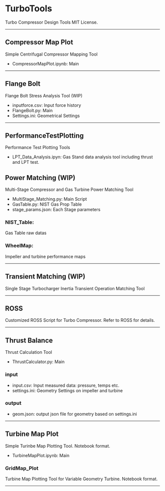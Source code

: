 # TurboTools
Turbo Compressor Design Tools
MIT License.
***

## Compressor Map Plot
Simple Centrifugal Compressor Mapping Tool
* CompressorMapPlot.ipynb:
  Main
***

## Flange Bolt
Flange Bolt Stress Analysis Tool (WIP)
* inputforce.csv: 
  Input force history
* FlangeBolt.py:
  Main
* Settings.ini:
  Geometrical Settings
***

## PerformanceTestPlotting
Performance Test Plotting Tools
* LPT_Data_Analysis.ipyn:
  Gas Stand data analysis tool including thrust and LPT test.


## Power Matching (WIP)
Multi-Stage Compressor and Gas Turbine Power Matching Tool

* MultiStage_Matching.py:
  Main Script
* GasTable.py:
  NIST Gas Prop Table
* stage_params.json:
  Each Stage parameters
### NIST_Table:
 Gas Table raw datas
### WheelMap:
 Impeller and turbine performance maps
***

## Transient Matching (WIP)
Single Stage Turbocharger Inertia Transient Operation Matching Tool
***

## ROSS
Customized ROSS Script for Turbo Compressor. Refer to ROSS for details.
***

## Thrust Balance
Thrust Calculation Tool
* ThrustCalculator.py:
  Main
### input
* input.csv:
  Input measured data: pressure, temps etc.
* settings.ini:
  Geometry Settings on impeller and turbine
### output
* geom.json:
  output json file for geometry based on settings.ini

***

## Turbine Map Plot
Simple Turinbe Map Plotting Tool. Notebook format.
* TurbineMapPlot.ipynb:
  Main

### GridMap_Plot
Turbine Map Plotting Tool for Variable Geometry Turbine. Notebook format.

***
